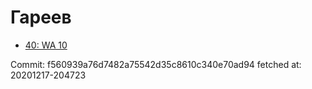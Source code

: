 # Гареев
- [40: WA 10](40.md)

Commit: f560939a76d7482a75542d35c8610c340e70ad94
 fetched at: 20201217-204723
